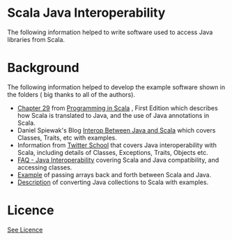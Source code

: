 # Scala Java Interoperability

The following information helped to write software used to access
Java libraries from Scala. 

# Background

The following information helped to develop the example software shown in the folders ( big thanks to all of the 
authors).

* [Chapter 29](http://www.artima.com/pins1ed/combining-scala-and-java.html) from [Programming in Scala](http://www.artima.com/pins1ed/index.html)
, First Edition which describes how Scala is translated to Java, and the use of Java annotations in Scala.
* Daniel Spiewak's Blog [Interop Between Java and Scala](http://www.codecommit.com/blog/java/interop-between-java-and-scala) which covers Classes,
Traits, etc with examples.
* Information from [Twitter School](https://twitter.github.io/scala_school/java.html) that covers Java 
interoperability with Scala, including details of Classes, Exceptions, Traits, Objects etc.
* [FAQ - Java Interoperability](http://www.scala-lang.org/old/faq/4) covering Scala and Java compatibility, and
accessing classes. 
* [Example](http://alvinalexander.com/scala/passing-scala-arrays-java-methods-code) of passing arrays back and forth between Scala and Java.
* [Description](http://blog.madhukaraphatak.com/converting-java-collections-to-scala/) of converting Java collections to Scala with examples.

# Licence

[See Licence](/LICENSE)










